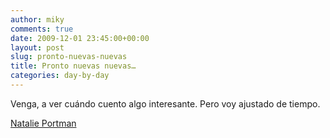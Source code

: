 ```yaml
---
author: miky
comments: true
date: 2009-12-01 23:45:00+00:00
layout: post
slug: pronto-nuevas-nuevas
title: Pronto nuevas nuevas…
categories: day-by-day
---
```


Venga, a ver cuándo cuento algo interesante. Pero voy ajustado de tiempo.

 

[Natalie Portman](http://crisplace.wordpress.com/2009/09/20/natalie-portman-una-actriz-camaleonica/)
